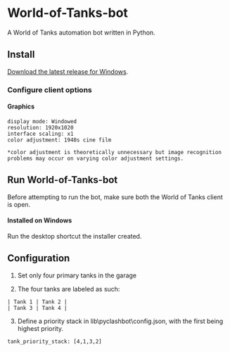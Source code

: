 # World-of-Tanks-bot

A World of Tanks automation bot written in Python.

## Install

[Download the latest release for Windows](https://github.com/matthewmiglio/Python-World-of-Tanks-bot).

### Configure client options

#### Graphics

    display mode: Windowed
    resolution: 1920x1020
    interface scaling: x1
    color adjustment: 1940s cine film

    *color adjustment is theoretically unnecessary but image recognition problems may occur on varying color adjustment settings.

## Run World-of-Tanks-bot

Before attempting to run the bot, make sure both the World of Tanks client is open.

#### Installed on Windows

Run the desktop shortcut the installer created.

## Configuration

1. Set only four primary tanks in the garage

2. The four tanks are labeled as such:

```
| Tank 1 | Tank 2 |
| Tank 3 | Tank 4 |
```

3. Define a priority stack in lib\pyclashbot\config.json, with the first being highest priority.

```
tank_priority_stack: [4,1,3,2]
```